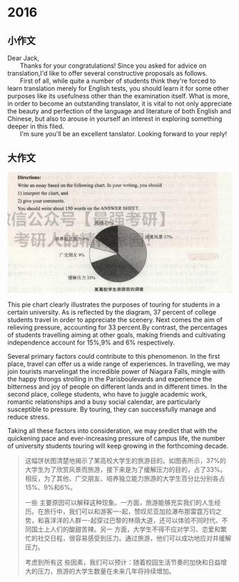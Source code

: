 # 2016



## 小作文
Dear Jack,   
&emsp;&emsp;Thanks for your congratulations! Since you asked for advice on translation,I'd like to offer several constructive proposals as follows.     
&emsp;&emsp;First of all, while quite a number of students think they're forced to learn translation merely for English tests, you should learn it for some other purposes like its usefulness other than the examination itself. What is more, in order to become an outstanding translator, it is vital to not only appreciate the beauty and perfection of the language and literature of both English and Chinese, but also to arouse in yourself an interest in exploring something deeper in this filed.    
&emsp;&emsp;I'm sure you'll be an excellent tanslator. Looking forward to your reply!




## 大作文

![image-20191209112458933](img/image-20191209112458933.png)

This pie chart clearly illustrates the purposes of touring for students in a certain university. As is reflected by the diagram, 37 percent of college students travel in order to appreciate the scenery. Next comes the aim of relieving pressure, accounting for 33 percent.By contrast, the percentages of students travelling aiming at other goals, making friends and cultivating independence account for 15%,9% and 6% respectively.

Several primary factors could contribute to this phenomenon. In the first place, travel can offer us a wide range of experiences. In travelling, we may join tourists marvelingat the incredible power of Niagara Falls, mingle with the happy throngs strolling in the Parisboulevards and experience the bitterness and joy of people on different lands and in different times. In the second place, college students, who have to juggle academic work, romantic relationships and a busy social calendar, are particularly susceptible to pressure. By touring, they can successfully manage and reduce stress.

Taking all these factors into consideration, we may predict that with the quickening pace and ever-increasing pressure of campus life, the number of university students touring will keep growing in the forthcoming decade.

> 这幅饼状图清楚地揭示了某高校大学生的旅游目的。如图表所示，37%的大学生为了欣赏风景而旅游，接下来是为了缓解压力的目的，占了33%。相反，为了其他、广交朋友、培养独立能力旅游的大学生百分比分别各占15%、9%和6%。
>
> 一些 主要原因可以解释这种现象。一方面，旅游能够充实我们的人生经历。在旅行中，我们可以和游客一-起，赞叹尼亚加拉瀑布那雷霆万钧之势，和喜洋洋的人群一-起穿过巴黎的林荫大道，还可以体验不同时代、不同国土上人们的酸甜苦辣。另一 方面，大学生不得不应对学习、恋爱和繁忙的社交日程，很容易感受到压力。通过旅游，他们可以成功地应对并缓解压力。
>
> 考虑到所有这 些因素，我们可以预计：随着校园生活节奏的加快和日益增大的压力，旅游的大学生数量在未来几年将持续增加。